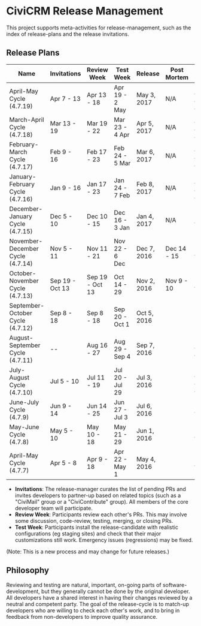 # CiviCRM Release Management

This project supports meta-activities for release-management, such as the
index of release-plans and the release invitations.

## Release Plans

| Name            | Invitations     | Review Week    | Test Week      | Release       | Post Mortem | Planning Document |
| --------------- | --------------- | -------------- |----------------| ------------- | ----------- |-------------------|
|April-May Cycle (4.7.19)| Apr 7 - 13 | Apr 13 - 18| Apr 19 - 2 May | May 3, 2017 | N/A | [Signup Form](https://civicrm.org/civicrm-release-sign-up) [Release Management](https://civicrm.org/civicrm-release-management)
|March-April Cycle (4.7.18)| Mar 13 - 19 | Mar 19 - 22| Mar 23 - 4 Apr | Apr 5, 2017 | N/A | [Signup Form](https://civicrm.org/civicrm-release-sign-up) [Release Management](https://civicrm.org/civicrm-release-management)
|February-March Cycle (4.7.17)| Feb 9 - 16 | Feb 17 - 23| Feb 24 - 5 Mar | Mar 6, 2017 | N/A | [Signup Form](https://civicrm.org/civicrm-release-sign-up) [Release Management](https://civicrm.org/civicrm-release-management)
|January-February Cycle (4.7.16)| Jan 9 - 16 | Jan 17 - 23|Jan 24 - 7 Feb | Feb 8, 2017 | N/A | [Signup Form](https://civicrm.org/civicrm-release-sign-up) [Release Management](https://civicrm.org/civicrm-release-management)
|December-January Cycle (4.7.15)| Dec 5 - 10 | Dec 10 - 15|Dec 16 - 3 Jan | Jan 4, 2017 | N/A | [Google Doc](https://docs.google.com/document/d/1cBRc2QQBIF3uEmBfbPrv-dxgM1LDLx-aL3OmaNmJQDM/edit?usp=sharing)
|November-December Cycle (4.7.14)| Nov 5 - 11 | Nov 11 - 21|Nov 22 - 6 Dec | Dec 7, 2016 | Dec 14 - 15 | [Google Doc](https://docs.google.com/document/d/107kGgGCQnsjPlGQqXUqO2P7u1mfdtnJ8EQ8pq_L7mIo/edit?usp=sharing)
| October-November Cycle (4.7.13)| Sep 19 - Oct 13 | Sep 19 - Oct 13 | Oct 14 - 29 | Nov 2, 2016 | Nov 9 - 10 | [Google Doc](https://docs.google.com/spreadsheets/d/1Kr4OuyMqKBCo5TOSf5CCIKv4vP5X0oT7K3jB7gDLQxg/edit?usp=sharing)
| September-October Cycle (4.7.12)| Sep 8 - 18 | Sep 8 - 18 | Sep 20 - Oct 1 | Oct 5, 2016 | |
| August-September Cycle (4.7.11) | --| Aug 16 - 27 | Aug 29 - Sep 4 | Sep 7, 2016 | | [Google Doc](https://docs.google.com/spreadsheets/d/1XSLoTNr6RKUvaydGPhdsQMT6orimub1AO1ZEbEe_Mp8/edit?usp=sharing), [JIRA Board](https://issues.civicrm.org/jira/secure/RapidBoard.jspa?rapidView=32&view=planning)
| July-August Cycle (4.7.10) | Jul 5 - 10 | Jul 11 - 19 | Jul 20 - Jul 29 | Jul 3, 2016 | | [Google Doc](https://docs.google.com/document/d/1UAFOy0gXar_ouzWgOpCdbMA2r6_sIyO_KPiZey9jVDE/edit), [JIRA Board](https://issues.civicrm.org/jira/secure/RapidBoard.jspa?rapidView=28&view=planning), [Calendar](https://calendar.google.com/calendar/embed?src=91qib0v17nu4oom8cv8vss9jp0%40group.calendar.google.com&ctz=US/Pacific)
| June-July Cycle (4.7.9) | Jun 9 - 14  | Jun 14 - 25  | Jun 27 - Jul 3    | Jul 6, 2016   | | [Google Doc](https://docs.google.com/spreadsheets/d/1fmHFOZ83ectSPCMWvXwCeJgrw4KpYi8JEV2ZDkd6XDU/edit?usp=sharing)
| May-June Cycle (4.7.8) | May 5 - 10 | May 10 - 18    | May 21 - 29    | Jun 1, 2016   | | [Google Doc](https://docs.google.com/spreadsheets/d/10EyNqm3-CbAwUjYzckrwSE7VjpZCfatzh-bES59XqA8/edit?usp=sharing)
| April-May Cycle (4.7.7) | Apr 5 - 8 | Apr 9 - 18     | Apr 22 - May 1 | May 4, 2016   | | [Google Doc](https://docs.google.com/spreadsheets/d/14j8YgFTeMneuLI7iKOBhZYu1i1oksvKLG47W7hYUwU0/edit?usp=sharing)

 * **Invitations**: The release-manager curates the list of pending PRs and invites developers to partner-up based on related topics (such as a "CiviMail" group or a "CiviContribute" group). All members of the core developer team will participate.
 * **Review Week**: Participants review each other's PRs. This may involve some discussion, code-review, testing, merging, or closing PRs.
 * **Test Week**: Participants install the release-candidate with realistic configurations (eg staging sites) and check that their major customizations still work. Emergency issues (regressions) may be fixed.

(Note: This is a new process and may change for future releases.)

## Philosophy

Reviewing and testing are natural, important, on-going parts of software-development, but they generally cannot be done by the original developer. All developers have a shared interest in having their changes reviewed by a neutral and competent party. The goal of the release-cycle is to match-up developers who are willing to check each other's work, and to bring in feedback from non-developers to improve quality assurance.
